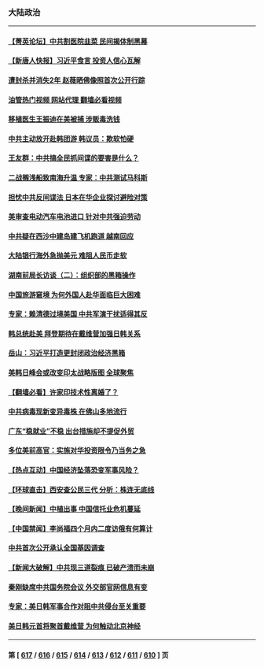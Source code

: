 ### 大陆政治
---
#### [【菁英论坛】中共割医院韭菜 民间揭体制黑幕](../../pages/ncid277/n14056298.md?08181245) 
#### [【新唐人快报】习近平食言 投资人信心瓦解](../../pages/ncid277/n14056163.md?08181245) 
#### [遭封杀并消失2年 赵薇晒佛像照首次公开行踪](../../pages/ncid277/n14056147.md?08181245) 
#### [油管热门视频 网站代理 翻墙必看视频](http://138.2.39.72:81/youtube.html?epic-marker?08181245)
#### [移植医生王振迪在美被捕 涉贩毒洗钱](../../pages/ncid277/n14056164.md?08181245) 
#### [中共主动放开赴韩团游 韩议员：欺软怕硬](../../pages/ncid277/n14056161.md?08181245) 
#### [王友群：中共搞全民抓间谍的要害是什么？](../../pages/ncid277/n14056155.md?08181245) 
#### [二战搁浅船致南海升温 专家：中共测试马科斯](../../pages/ncid277/n14056114.md?08181245) 
#### [担忧中共反间谍法 日本在华企业探讨避险对策](../../pages/ncid277/n14056113.md?08181245) 
#### [美审查电动汽车电池进口 针对中共强迫劳动](../../pages/ncid277/n14055986.md?08181245) 
#### [中共疑在西沙中建岛建飞机跑道 越南回应](../../pages/ncid277/n14056015.md?08181245) 
#### [大陆银行海外急抛美元 难阻人民币走软](../../pages/ncid277/n14056085.md?08181245) 
#### [湖南前局长访谈（二）：组织部的黑箱操作](../../pages/ncid277/n14055384.md?08181245) 
#### [中国旅游窘境 为何外国人赴华面临巨大困难](../../pages/ncid277/n14056014.md?08181245) 
#### [专家：赖清德过境美国 中共军演干扰适得其反](../../pages/ncid277/n14055690.md?08181245) 
#### [韩总统赴美 拜登期待在戴维营加强日韩关系](../../pages/ncid277/n14055858.md?08181245) 
#### [岳山：习近平打造更封闭政治经济黑箱](../../pages/ncid277/n14055641.md?08181245) 
#### [美韩日峰会或改变印太战略版图 全球聚焦](../../pages/ncid277/n14055908.md?08181245) 
#### [【翻墙必看】许家印技术性离婚了？](../../pages/ncid277/n14055850.md?08181245) 
#### [中共病毒现新变异毒株 在佛山多地流行](../../pages/ncid277/n14055808.md?08181245) 
#### [广东“稳就业”不稳 出台措施却不提促外贸](../../pages/ncid277/n14055825.md?08181245) 
#### [多位美前高官：实施对华投资限令乃当务之急](../../pages/ncid277/n14055844.md?08181245) 
#### [【热点互动】中国经济坠落恐变军事风险？](../../pages/ncid277/n14055394.md?08181245) 
#### [【环球直击】西安查公民三代 分析：株连无底线](../../pages/ncid277/n14055097.md?08181245) 
#### [【晚间新闻】中植出事 中国信托业危机蔓延](../../pages/ncid277/n14055710.md?08181245) 
#### [【中国禁闻】李尚福四个月内二度访俄有何算计](../../pages/ncid277/n14055094.md?08181245) 
#### [中共首次公开承认全国基因调查](../../pages/ncid277/n14055633.md?08181245) 
#### [【新闻大破解】中共现三道裂痕 已破产溃而未崩](../../pages/ncid277/n14055405.md?08181245) 
#### [秦刚缺席中共国务院会议 外交部官网信息有变](../../pages/ncid277/n14055488.md?08181245) 
#### [专家：美日韩军事合作对阻中共侵台至关重要](../../pages/ncid277/n14055430.md?08181245) 
#### [美日韩元首将聚首戴维营 为何触动北京神经](../../pages/ncid277/n14055367.md?08181245) 

---
#### 第 [ [617](./617.md?08181245) / [616](./616.md?08181245) / [615](./615.md?08181245) / [614](./614.md?08181245) / [613](./613.md?08181245) / [612](./612.md?08181245) / [611](./611.md?08181245) / [610](./610.md?08181245) ] 页
